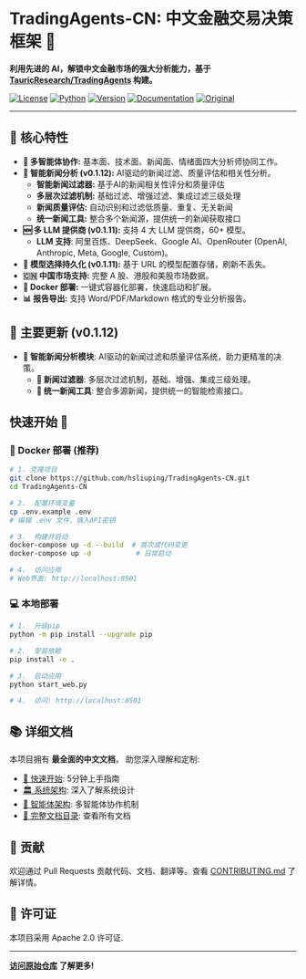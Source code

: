 # TradingAgents-CN: 中文金融交易决策框架 🚀

**利用先进的 AI，解锁中文金融市场的强大分析能力，基于 [TauricResearch/TradingAgents](https://github.com/TauricResearch/TradingAgents) 构建。**

[![License](https://img.shields.io/badge/License-Apache%202.0-blue.svg)](https://opensource.org/licenses/Apache-2.0)
[![Python](https://img.shields.io/badge/Python-3.10%2B-blue.svg)](https://www.python.org/)
[![Version](https://img.shields.io/badge/Version-cn--0.1.12-green.svg)](./VERSION)
[![Documentation](https://img.shields.io/badge/docs-中文文档-green.svg)](./docs/)
[![Original](https://img.shields.io/badge/基于-TauricResearch/TradingAgents-orange.svg)](https://github.com/TauricResearch/TradingAgents)

---

## 🌟 核心特性

*   **🤖 多智能体协作:**  基本面、技术面、新闻面、情绪面四大分析师协同工作。
*   **🧠 智能新闻分析 (v0.1.12):** AI驱动的新闻过滤、质量评估和相关性分析。
    *   **智能新闻过滤器:** 基于AI的新闻相关性评分和质量评估
    *   **多层次过滤机制:** 基础过滤、增强过滤、集成过滤三级处理
    *   **新闻质量评估:** 自动识别和过滤低质量、重复、无关新闻
    *   **统一新闻工具:** 整合多个新闻源，提供统一的新闻获取接口
*   **🆕 多 LLM 提供商 (v0.1.11):**  支持 4 大 LLM 提供商，60+ 模型。
    *   **LLM 支持**:  阿里百炼、DeepSeek、Google AI、OpenRouter (OpenAI, Anthropic, Meta, Google, Custom)。
*   **💾 模型选择持久化 (v0.1.11):**  基于 URL 的模型配置存储，刷新不丢失。
*   **🇨🇳 中国市场支持:** 完整 A 股、港股和美股市场数据。
*   **🐳 Docker 部署:** 一键式容器化部署，快速启动和扩展。
*   **📊 报告导出:** 支持 Word/PDF/Markdown 格式的专业分析报告。

## 🚀 主要更新 (v0.1.12)

*   **🧠 智能新闻分析模块**:  AI驱动的新闻过滤和质量评估系统，助力更精准的决策。
    *   **🔧 新闻过滤器**:  多层次过滤机制，基础、增强、集成三级处理。
    *   **📰 统一新闻工具**:  整合多源新闻，提供统一的智能检索接口。

## 快速开始 🚀

### 🐳 Docker 部署 (推荐)

```bash
# 1. 克隆项目
git clone https://github.com/hsliuping/TradingAgents-CN.git
cd TradingAgents-CN

# 2.  配置环境变量
cp .env.example .env
# 编辑 .env 文件，填入API密钥

# 3.  构建并启动
docker-compose up -d --build  # 首次或代码变更
docker-compose up -d           # 日常启动

# 4.  访问应用
# Web界面: http://localhost:8501
```

### 💻 本地部署

```bash
# 1.  升级pip
python -m pip install --upgrade pip

# 2.  安装依赖
pip install -e .

# 3.  启动应用
python start_web.py

# 4.  访问: http://localhost:8501
```

## 📚 详细文档

本项目拥有 **最全面的中文文档**， 助您深入理解和定制:

*   [🚀 快速开始](docs/overview/quick-start.md):  5分钟上手指南
*   [🏛️ 系统架构](docs/architecture/system-architecture.md): 深入了解系统设计
*   [🤖 智能体架构](docs/architecture/agent-architecture.md):  多智能体协作机制
*   [📖 完整文档目录](docs/README.md):  查看所有文档

## 🤝 贡献

欢迎通过 Pull Requests 贡献代码、文档、翻译等。查看 [CONTRIBUTING.md](CONTRIBUTING.md) 了解详情。

## 📄 许可证

本项目采用 Apache 2.0 许可证.

---
**[访问原始仓库](https://github.com/hsliuping/TradingAgents-CN) 了解更多!**